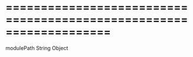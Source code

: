 ===================================================================
===================================================================

<!--shortDescription-->

<!--/shortDescription-->

<!--paramName1-->modulePath<!--/paramName1-->
<!--paramType1-->String<!--/paramType1-->
<!--paramDescription1-->

<!--/paramDescription1-->

<!--returnType-->Object<!--/returnType-->
<!--returnDescription-->

<!--/returnDescription-->

<!--fullDescription-->

<!--/fullDescription-->